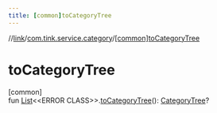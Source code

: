 ```yaml
---
title: [common]toCategoryTree
---
```

//[link](../../index.html)/[com.tink.service.category](index.html)/[[common]toCategoryTree]([common]to-category-tree.html)



# toCategoryTree



[common]\
fun [List](https://kotlinlang.org/api/latest/jvm/stdlib/kotlin.collections/-list/index.html)&lt;&lt;ERROR CLASS&gt;&gt;.[toCategoryTree]([common]to-category-tree.html)(): [CategoryTree](../com.tink.model.category/[common]-category-tree/index.html)?




